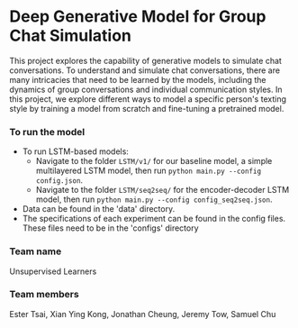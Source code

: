 # Deep Generative Model for Group Chat Simulation
This project explores the capability of generative models to simulate chat conversations. To understand and simulate chat conversations, there are many intricacies that need to be learned by the models, including the dynamics of group conversations and individual communication styles. In this project, we explore different ways to model a specific person's texting style by training a model from scratch and fine-tuning a pretrained model.

### To run the model
* To run LSTM-based models:
    - Navigate to the folder `LSTM/v1/` for our baseline model, a simple multilayered LSTM model, then run `python main.py --config config.json`.
    - Navigate to the folder `LSTM/seq2seq/` for the encoder-decoder LSTM model, then run `python main.py --config config_seq2seq.json`.
* Data can be found in the 'data' directory.
* The specifications of each experiment can be found in the config files. These files need to be in the 'configs' directory

### Team name
Unsupervised Learners

### Team members
Ester Tsai, Xian Ying Kong, Jonathan Cheung, Jeremy Tow, Samuel Chu
